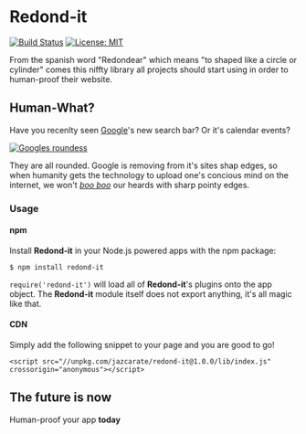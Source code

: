  # Redond-it
[![Build Status](https://travis-ci.org/jazcarate/redond-it.svg?branch=master)](https://travis-ci.org/jazcarate/redond-it) [![License: MIT](https://img.shields.io/badge/License-MIT-blue.svg)](https://opensource.org/licenses/MIT)

From the spanish word "Redondear" which means "to shaped like a circle or cylinder" comes this niffty library all projects should start using in order to human-proof their website.

## Human-What?
Have you recenlty seen [Google](http://google.com)'s new search bar? Or it's calendar events?

[![Googles roundess](https://i.imgur.com/3WLuYt2.png)](http://google.com)

They are all rounded. Google is removing from it's sites shap edges, so when humanity gets the technology to upload one's concious mind on the internet, we won't _[boo boo](https://dictionary.cambridge.org/dictionary/english/boo-boo)_ our heards with sharp pointy edges.

### Usage
#### npm
Install **Redond-it** in your Node.js powered apps with the npm package:
```
$ npm install redond-it
```

`require('redond-it')` will load all of **Redond-it**'s plugins onto the app object. The **Redond-it** module itself does not export anything, it's all magic like that.

#### CDN
Simply add the following snippet to your page and you are good to go!
```
<script src="//unpkg.com/jazcarate/redond-it@1.0.0/lib/index.js" crossorigin="anonymous"></script>
```

## The future is now
Human-proof your app **today**
